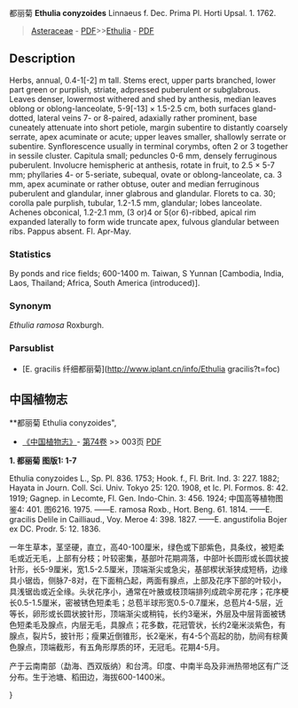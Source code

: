 都丽菊 **Ethulia conyzoides** Linnaeus f. Dec. Prima Pl. Horti Upsal. 1. 1762.

> [Asteraceae](http://www.iplant.cn/info/Asteraceae?t=foc) - [PDF](http://www.iplant.cn/foc/pdf/Asteraceae.pdf)>>[Ethulia](http://www.iplant.cn/info/Ethulia?t=foc) - [PDF](http://www.iplant.cn/foc/pdf/Ethulia.pdf)

## Description

Herbs, annual, 0.4-1[-2] m tall. Stems erect, upper parts branched, lower part green or purplish, striate, adpressed puberulent or subglabrous. Leaves denser, lowermost withered and shed by anthesis, median leaves oblong or oblong-lanceolate, 5-9[-13] × 1.5-2.5 cm, both surfaces gland-dotted, lateral veins 7- or 8-paired, adaxially rather prominent, base cuneately attenuate into short petiole, margin subentire to distantly coarsely serrate, apex acuminate or acute; upper leaves smaller, shallowly serrate or subentire. Synflorescence usually in terminal corymbs, often 2 or 3 together in sessile cluster. Capitula small; peduncles 0-6 mm, densely ferruginous puberulent. Involucre hemispheric at anthesis, rotate in fruit, to 2.5 × 5-7 mm; phyllaries 4- or 5-seriate, subequal, ovate or oblong-lanceolate, ca. 3 mm, apex acuminate or rather obtuse, outer and median ferruginous puberulent and glandular, inner glabrous and glandular. Florets to ca. 30; corolla pale purplish, tubular, 1.2-1.5 mm, glandular; lobes lanceolate. Achenes obconical, 1.2-2.1 mm, (3 or)4 or 5(or 6)-ribbed, apical rim expanded laterally to form wide truncate apex, fulvous glandular between ribs. Pappus absent. Fl. Apr-May.

### Statistics
By ponds and rice fields; 600-1400 m. Taiwan, S Yunnan [Cambodia, India, Laos, Thailand; Africa, South America (introduced)].

### Synonym
*Ethulia ramosa* Roxburgh.

### Parsublist

* [E.  gracilis  纤细都丽菊](http://www.iplant.cn/info/Ethulia gracilis?t=foc)

## 中国植物志

**都丽菊 Ethulia conyzoides",

* [《中国植物志》](http://www.iplant.cn/frps)- [第74卷](http://www.iplant.cn/frps/vol/74) >> 003页 [PDF](http://www.iplant.cn/frps/pdf/74/003.PDF)

**1. 都丽菊 图版1: 1-7**

Ethulia conyzoides L., Sp. Pl. 836. 1753; Hook. f., Fl. Brit. Ind. 3: 227. 1882; Hayata in Journ. Coll. Sci. Univ. Tokyo 25: 120. 1908, et Ic. Pl. Formos. 8: 42. 1919; Gagnep. in Lecomte, Fl. Gen. Indo-Chin. 3: 456. 1924; 中国高等植物图鉴4: 401. 图6216. 1975. ——E. ramosa Roxb., Hort. Beng. 61. 1814. ——E. gracilis Delile in Cailliaud., Voy. Meroe 4: 398. 1827. ——E. angustifolia Bojer ex DC. Prodr. 5: 12. 1836.

一年生草本，茎坚硬，直立，高40-100厘米，绿色或下部紫色，具条纹，被短柔毛或近无毛，上部有分枝；叶较密集，基部叶花期凋落，中部叶长圆形或长圆状披针形，长5-9厘米，宽1.5-2.5厘米，顶端渐尖或急尖，基部楔状渐狭成短柄，边缘具小锯齿，侧脉7-8对，在下面稍凸起，两面有腺点，上部及花序下部的叶较小，具浅锯齿或近全缘。头状花序小，通常在叶腋或枝顶端排列成疏伞房花序；花序梗长0.5-1.5厘米，密被锈色短柔毛；总苞半球形宽0.5-0.7厘米，总苞片4-5层，近等长，卵形或长圆状披针形，顶端渐尖或稍钝，长约3毫米，外层及中层背面被锈色短柔毛及腺点，内层无毛，具腺点；花多数，花冠管状，长约2毫米淡紫色，有腺点，裂片5，披针形；瘦果近倒锥形，长2毫米，有4-5个高起的肋，肋间有棕黄色腺点，顶端截形，有五角形厚质的环，无冠毛。花期4-5月。

产于云南南部（勐海、西双版纳）和台湾。印度、中南半岛及非洲热带地区有广泛分布。生于池塘、稻田边，海拔600-1400米。

}